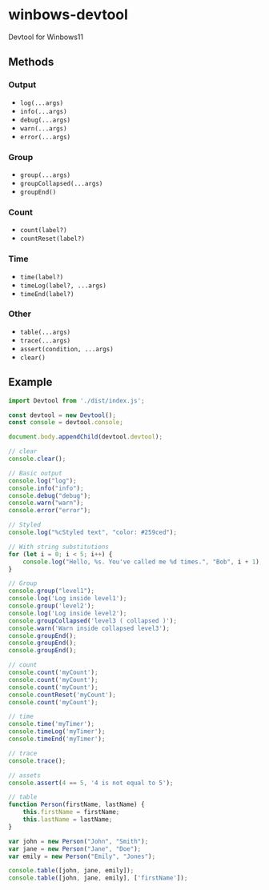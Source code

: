 # winbows-devtool

Devtool for Winbows11

## Methods

### Output

- `log(...args)`
- `info(...args)`
- `debug(...args)`
- `warn(...args)`
- `error(...args)`

### Group

- `group(...args)`
- `groupCollapsed(...args)`
- `groupEnd()`

### Count

- `count(label?)`
- `countReset(label?)`

### Time

- `time(label?)`
- `timeLog(label?, ...args)`
- `timeEnd(label?)`

### Other

- `table(...args)`
- `trace(...args)`
- `assert(condition, ...args)`
- `clear()`

## Example

```js
import Devtool from './dist/index.js';

const devtool = new Devtool();
const console = devtool.console;

document.body.appendChild(devtool.devtool);

// clear
console.clear();

// Basic output
console.log("log");
console.info("info");
console.debug("debug");
console.warn("warn");
console.error("error");

// Styled
console.log("%cStyled text", "color: #259ced");

// With string substitutions
for (let i = 0; i < 5; i++) {
    console.log("Hello, %s. You've called me %d times.", "Bob", i + 1);
}

// Group
console.group("level1");
console.log('Log inside level1');
console.group('level2');
console.log('Log inside level2');
console.groupCollapsed('level3 ( collapsed )');
console.warn('Warn inside collapsed level3');
console.groupEnd();
console.groupEnd();
console.groupEnd();

// count
console.count('myCount');
console.count('myCount');
console.count('myCount');
console.countReset('myCount');
console.count('myCount');

// time
console.time('myTimer');
console.timeLog('myTimer');
console.timeEnd('myTimer');

// trace
console.trace();

// assets
console.assert(4 == 5, '4 is not equal to 5');

// table
function Person(firstName, lastName) {
    this.firstName = firstName;
    this.lastName = lastName;
}

var john = new Person("John", "Smith");
var jane = new Person("Jane", "Doe");
var emily = new Person("Emily", "Jones");

console.table([john, jane, emily]);
console.table([john, jane, emily], ['firstName']);
```
